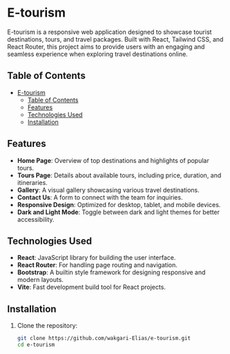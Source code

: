 # E-tourism

E-tourism is a responsive web application designed to showcase tourist destinations, tours, and travel packages. Built with React, Tailwind CSS, and React Router, this project aims to provide users with an engaging and seamless experience when exploring travel destinations online.

## Table of Contents

- [E-tourism](#e-tourism)
  - [Table of Contents](#table-of-contents)
  - [Features](#features)
  - [Technologies Used](#technologies-used)
  - [Installation](#installation)

## Features

- **Home Page**: Overview of top destinations and highlights of popular tours.
- **Tours Page**: Details about available tours, including price, duration, and itineraries.
- **Gallery**: A visual gallery showcasing various travel destinations.
- **Contact Us**: A form to connect with the team for inquiries.
- **Responsive Design**: Optimized for desktop, tablet, and mobile devices.
- **Dark and Light Mode**: Toggle between dark and light themes for better accessibility.

## Technologies Used

- **React**: JavaScript library for building the user interface.
- **React Router**: For handling page routing and navigation.
- **Bootstrap**: A builtin style framework for designing responsive and modern layouts.
- **Vite**: Fast development build tool for React projects.

## Installation

1. Clone the repository:
   ```bash
   git clone https://github.com/wakgari-Elias/e-tourism.git
   cd e-tourism
